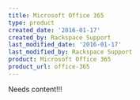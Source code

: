 ```yaml
---
title: Microsoft Office 365
type: product
created_date: '2016-01-17'
created_by: Rackspace Support
last_modified_date: '2016-01-17'
last_modified_by: Rackspace Support
product: Microsoft Office 365
product_url: office-365
---
```


Needs content!!!
